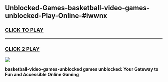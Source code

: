 
## Unblocked-Games-basketball-video-games-unblocked-Play-Online-#iwwnx
<h3>
<a href="https://premium.freeplayer.one?title=basketball-video-games-unblocked&ref=27F">CLICK TO PLAY</a></h3>
<hr>

<h3>
<a href="https://premium.freeplayer.one?title=basketball-video-games-unblocked&ref=27F">CLICK 2 PLAY</a>
  
</h3>

<a href="https://premium.freeplayer.one?title=basketball-video-games-unblocked&ref=27F"><img src="https://clearcache.store/games.png"></a>


**basketball-video-games-unblocked games unblocked: Your Gateway to Fun and Accessible Online Gaming**
